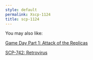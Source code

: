 ```yaml
---
style: default
permalink: Xscp-1124
title: scp-1124
---
```

You may also like:

[Game Day Part 1: Attack of the Replicas](http://scp-wiki.net/game-day-1-johannes-sorts)

[SCP-742: Retrovirus](http://scp-wiki.net/scp-742)
